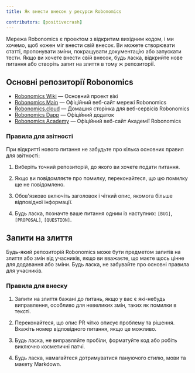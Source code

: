 ```yaml
---
title: Як внести внесок у ресурси Robonomics

contributors: [positivecrash]
---
```


Мережа Robonomics є проектом з відкритим вихідним кодом, і ми хочемо, щоб кожен міг внести свій внесок. Ви можете створювати статті, пропонувати зміни, покращувати документацію або запускати тести. Якщо ви хочете внести свій внесок, будь ласка, відкрийте нове питання або створіть запит на злиття в тому ж репозиторії.

## Основні репозиторії Robonomics

- [Robonomics Wiki](https://github.com/airalab/robonomics-wiki) — Основний проект вікі
- [Robonomics Main](https://github.com/airalab/robonomics.network) — Офіційний веб-сайт мережі Robonomics
- [Robonomics.cloud](https://github.com/airalab/robonomics.cloud) — Домашня сторінка для веб-сервісів Robonomics
- [Robonomics Dapp](https://github.com/airalab/dapp.robonomics.network) — Офіційний додаток
- [Robonomics Academy](https://github.com/airalab/robonomics.academy) — Офіційний веб-сайт Академії Robonomics

### Правила для звітності

При відкритті нового питання не забудьте про кілька основних правил для звітності:

1. Виберіть точний репозиторій, до якого ви хочете подати питання.

2. Якщо ви повідомляєте про помилку, переконайтеся, що цю помилку ще не повідомлено.

3. Обов'язково включіть заголовок і чіткий опис, якомога більше відповідної інформації.

4. Будь ласка, позначте ваше питання одним із наступних: `[BUG]`, `[PROPOSAL]`, `[QUESTION]`.

## Запити на злиття

Будь-який репозиторій Robonomics може бути предметом запитів на злиття або змін від учасників, якщо ви вважаєте, що маєте щось цінне для додавання або зміни. Будь ласка, не забувайте про основні правила для учасників.

### Правила для внеску

1. Запити на злиття бажані до питань, якщо у вас є які-небудь виправлення, особливо для невеликих змін, таких як помилки в тексті.

2. Переконайтеся, що опис PR чітко описує проблему та рішення. Вкажіть номер відповідного питання, якщо це можливо.

3. Будь ласка, не виправляйте пробіли, форматуйте код або робіть виключно косметичні патчі.

4. Будь ласка, намагайтеся дотримуватися пануючого стилю, мови та макету Markdown.